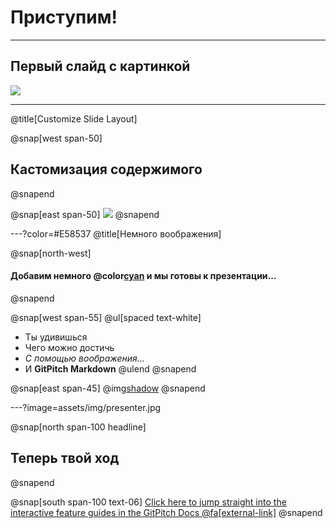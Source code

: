 # Приступим!

---

## Первый слайд с картинкой

![](assets/img/presentation.png)

---
@title[Customize Slide Layout]

@snap[west span-50]
## Кастомизация содержимого
@snapend

@snap[east span-50]
![](assets/img/presentation.png)
@snapend

---?color=#E58537
@title[Немного воображения]

@snap[north-west]
#### Добавим немного @color[cyan](**цвета**) и мы готовы к презентации...
@snapend

@snap[west span-55]
@ul[spaced text-white]
- Ты удивишься
- Чего можно достичь
- *С помощью воображения...*
- И **GitPitch Markdown**
@ulend
@snapend

@snap[east span-45]
@img[shadow](assets/img/conference.png)
@snapend

---?image=assets/img/presenter.jpg

@snap[north span-100 headline]
## Теперь твой ход
@snapend

@snap[south span-100 text-06]
[Click here to jump straight into the interactive feature guides in the GitPitch Docs @fa[external-link]](https://gitpitch.com/docs/getting-started/tutorial/)
@snapend
